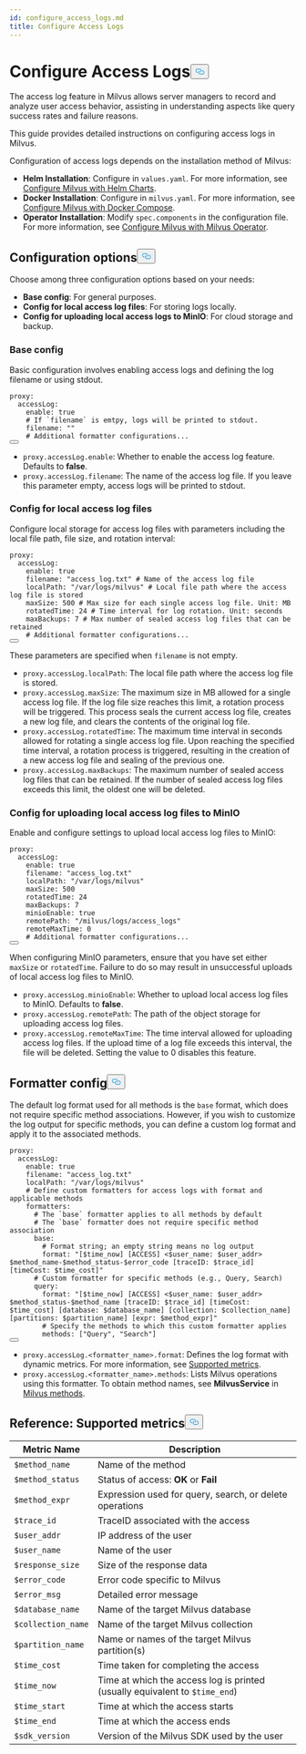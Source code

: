 ```yaml
---
id: configure_access_logs.md
title: Configure Access Logs
---
```

<h1 id="Configure-Access-Logs" class="common-anchor-header">Configure Access Logs<button data-href="#Configure-Access-Logs" class="anchor-icon" translate="no">
      <svg translate="no"
        aria-hidden="true"
        focusable="false"
        height="20"
        version="1.1"
        viewBox="0 0 16 16"
        width="16"
      >
        <path
          fill="#0092E4"
          fill-rule="evenodd"
          d="M4 9h1v1H4c-1.5 0-3-1.69-3-3.5S2.55 3 4 3h4c1.45 0 3 1.69 3 3.5 0 1.41-.91 2.72-2 3.25V8.59c.58-.45 1-1.27 1-2.09C10 5.22 8.98 4 8 4H4c-.98 0-2 1.22-2 2.5S3 9 4 9zm9-3h-1v1h1c1 0 2 1.22 2 2.5S13.98 12 13 12H9c-.98 0-2-1.22-2-2.5 0-.83.42-1.64 1-2.09V6.25c-1.09.53-2 1.84-2 3.25C6 11.31 7.55 13 9 13h4c1.45 0 3-1.69 3-3.5S14.5 6 13 6z"
        ></path>
      </svg>
    </button></h1><p>The access log feature in Milvus allows server managers to record and analyze user access behavior, assisting in understanding aspects like query success rates and failure reasons.</p>
<p>This guide provides detailed instructions on configuring access logs in Milvus.</p>
<p>Configuration of access logs depends on the installation method of Milvus:</p>
<ul>
<li><strong>Helm Installation</strong>: Configure in <code translate="no">values.yaml</code>. For more information, see <a href="/docs/fr/configure-helm.md">Configure Milvus with Helm Charts</a>.</li>
<li><strong>Docker Installation</strong>: Configure in <code translate="no">milvus.yaml</code>. For more information, see <a href="/docs/fr/configure-docker.md">Configure Milvus with Docker Compose</a>.</li>
<li><strong>Operator Installation</strong>: Modify <code translate="no">spec.components</code> in the configuration file. For more information, see <a href="/docs/fr/configure_operator.md">Configure Milvus with Milvus Operator</a>.</li>
</ul>
<h2 id="Configuration-options" class="common-anchor-header">Configuration options<button data-href="#Configuration-options" class="anchor-icon" translate="no">
      <svg translate="no"
        aria-hidden="true"
        focusable="false"
        height="20"
        version="1.1"
        viewBox="0 0 16 16"
        width="16"
      >
        <path
          fill="#0092E4"
          fill-rule="evenodd"
          d="M4 9h1v1H4c-1.5 0-3-1.69-3-3.5S2.55 3 4 3h4c1.45 0 3 1.69 3 3.5 0 1.41-.91 2.72-2 3.25V8.59c.58-.45 1-1.27 1-2.09C10 5.22 8.98 4 8 4H4c-.98 0-2 1.22-2 2.5S3 9 4 9zm9-3h-1v1h1c1 0 2 1.22 2 2.5S13.98 12 13 12H9c-.98 0-2-1.22-2-2.5 0-.83.42-1.64 1-2.09V6.25c-1.09.53-2 1.84-2 3.25C6 11.31 7.55 13 9 13h4c1.45 0 3-1.69 3-3.5S14.5 6 13 6z"
        ></path>
      </svg>
    </button></h2><p>Choose among three configuration options based on your needs:</p>
<ul>
<li><strong>Base config</strong>: For general purposes.</li>
<li><strong>Config for local access log files</strong>: For storing logs locally.</li>
<li><strong>Config for uploading local access logs to MinIO</strong>: For cloud storage and backup.</li>
</ul>
<h3 id="Base-config" class="common-anchor-header">Base config</h3><p>Basic configuration involves enabling access logs and defining the log filename or using stdout.</p>
<pre><code translate="no" class="language-yaml">proxy:
  accessLog:
    <span class="hljs-built_in">enable</span>: <span class="hljs-literal">true</span>
    <span class="hljs-comment"># If `filename` is emtpy, logs will be printed to stdout.</span>
    filename: <span class="hljs-string">&quot;&quot;</span>
    <span class="hljs-comment"># Additional formatter configurations...</span>
<button class="copy-code-btn"></button></code></pre>
<ul>
<li><code translate="no">proxy.accessLog.enable</code>: Whether to enable the access log feature. Defaults to <strong>false</strong>.</li>
<li><code translate="no">proxy.accessLog.filename</code>: The name of the access log file. If you leave this parameter empty, access logs will be printed to stdout.</li>
</ul>
<h3 id="Config-for-local-access-log-files" class="common-anchor-header">Config for local access log files</h3><p>Configure local storage for access log files with parameters including the local file path, file size, and rotation interval:</p>
<pre><code translate="no" class="language-yaml">proxy:
  accessLog:
    enable: true
    filename: <span class="hljs-string">&quot;access_log.txt&quot;</span> <span class="hljs-comment"># Name of the access log file</span>
    localPath: <span class="hljs-string">&quot;/var/logs/milvus&quot;</span> <span class="hljs-comment"># Local file path where the access log file is stored</span>
    maxSize: <span class="hljs-number">500</span> <span class="hljs-comment"># Max size for each single access log file. Unit: MB</span>
    rotatedTime: <span class="hljs-number">24</span> <span class="hljs-comment"># Time interval for log rotation. Unit: seconds</span>
    maxBackups: <span class="hljs-number">7</span> <span class="hljs-comment"># Max number of sealed access log files that can be retained</span>
    <span class="hljs-comment"># Additional formatter configurations...</span>
<button class="copy-code-btn"></button></code></pre>
<p>These parameters are specified when <code translate="no">filename</code> is not empty.</p>
<ul>
<li><code translate="no">proxy.accessLog.localPath</code>: The local file path where the access log file is stored.</li>
<li><code translate="no">proxy.accessLog.maxSize</code>: The maximum size in MB allowed for a single access log file. If the log file size reaches this limit, a rotation process will be triggered. This process seals the current access log file, creates a new log file, and clears the contents of the original log file.</li>
<li><code translate="no">proxy.accessLog.rotatedTime</code>: The maximum time interval in seconds allowed for rotating a single access log file. Upon reaching the specified time interval, a rotation process is triggered, resulting in the creation of a new access log file and sealing of the previous one.</li>
<li><code translate="no">proxy.accessLog.maxBackups</code>: The maximum number of sealed access log files that can be retained. If the number of sealed access log files exceeds this limit, the oldest one will be deleted.</li>
</ul>
<h3 id="Config-for-uploading-local-access-log-files-to-MinIO" class="common-anchor-header">Config for uploading local access log files to MinIO</h3><p>Enable and configure settings to upload local access log files to MinIO:</p>
<pre><code translate="no" class="language-yaml">proxy:
  accessLog:
    <span class="hljs-built_in">enable</span>: <span class="hljs-literal">true</span>
    filename: <span class="hljs-string">&quot;access_log.txt&quot;</span>
    localPath: <span class="hljs-string">&quot;/var/logs/milvus&quot;</span>
    maxSize: 500
    rotatedTime: 24 
    maxBackups: 7
    minioEnable: <span class="hljs-literal">true</span>
    remotePath: <span class="hljs-string">&quot;/milvus/logs/access_logs&quot;</span>
    remoteMaxTime: 0
    <span class="hljs-comment"># Additional formatter configurations...</span>
<button class="copy-code-btn"></button></code></pre>
<p>When configuring MinIO parameters, ensure that you have set either <code translate="no">maxSize</code> or <code translate="no">rotatedTime</code>. Failure to do so may result in unsuccessful uploads of local access log files to MinIO.</p>
<ul>
<li><code translate="no">proxy.accessLog.minioEnable</code>: Whether to upload local access log files to MinIO. Defaults to <strong>false</strong>.</li>
<li><code translate="no">proxy.accessLog.remotePath</code>: The path of the object storage for uploading access log files.</li>
<li><code translate="no">proxy.accessLog.remoteMaxTime</code>: The time interval allowed for uploading access log files. If the upload time of a log file exceeds this interval, the file will be deleted. Setting the value to 0 disables this feature.</li>
</ul>
<h2 id="Formatter-config" class="common-anchor-header">Formatter config<button data-href="#Formatter-config" class="anchor-icon" translate="no">
      <svg translate="no"
        aria-hidden="true"
        focusable="false"
        height="20"
        version="1.1"
        viewBox="0 0 16 16"
        width="16"
      >
        <path
          fill="#0092E4"
          fill-rule="evenodd"
          d="M4 9h1v1H4c-1.5 0-3-1.69-3-3.5S2.55 3 4 3h4c1.45 0 3 1.69 3 3.5 0 1.41-.91 2.72-2 3.25V8.59c.58-.45 1-1.27 1-2.09C10 5.22 8.98 4 8 4H4c-.98 0-2 1.22-2 2.5S3 9 4 9zm9-3h-1v1h1c1 0 2 1.22 2 2.5S13.98 12 13 12H9c-.98 0-2-1.22-2-2.5 0-.83.42-1.64 1-2.09V6.25c-1.09.53-2 1.84-2 3.25C6 11.31 7.55 13 9 13h4c1.45 0 3-1.69 3-3.5S14.5 6 13 6z"
        ></path>
      </svg>
    </button></h2><p>The default log format used for all methods is the <code translate="no">base</code> format, which does not require specific method associations. However, if you wish to customize the log output for specific methods, you can define a custom log format and apply it to the associated methods.</p>
<pre><code translate="no" class="language-yaml">proxy:
  accessLog:
    <span class="hljs-built_in">enable</span>: <span class="hljs-literal">true</span>
    filename: <span class="hljs-string">&quot;access_log.txt&quot;</span>
    localPath: <span class="hljs-string">&quot;/var/logs/milvus&quot;</span>
    <span class="hljs-comment"># Define custom formatters for access logs with format and applicable methods</span>
    formatters:
      <span class="hljs-comment"># The `base` formatter applies to all methods by default</span>
      <span class="hljs-comment"># The `base` formatter does not require specific method association</span>
      base: 
        <span class="hljs-comment"># Format string; an empty string means no log output</span>
        format: <span class="hljs-string">&quot;[<span class="hljs-variable">$time_now</span>] [ACCESS] &lt;<span class="hljs-variable">$user_name</span>: <span class="hljs-variable">$user_addr</span>&gt; <span class="hljs-variable">$method_name</span>-<span class="hljs-variable">$method_status</span>-<span class="hljs-variable">$error_code</span> [traceID: <span class="hljs-variable">$trace_id</span>] [timeCost: <span class="hljs-variable">$time_cost</span>]&quot;</span>
      <span class="hljs-comment"># Custom formatter for specific methods (e.g., Query, Search)</span>
      query: 
        format: <span class="hljs-string">&quot;[<span class="hljs-variable">$time_now</span>] [ACCESS] &lt;<span class="hljs-variable">$user_name</span>: <span class="hljs-variable">$user_addr</span>&gt; <span class="hljs-variable">$method_status</span>-<span class="hljs-variable">$method_name</span> [traceID: <span class="hljs-variable">$trace_id</span>] [timeCost: <span class="hljs-variable">$time_cost</span>] [database: <span class="hljs-variable">$database_name</span>] [collection: <span class="hljs-variable">$collection_name</span>] [partitions: <span class="hljs-variable">$partition_name</span>] [expr: <span class="hljs-variable">$method_expr</span>]&quot;</span>
        <span class="hljs-comment"># Specify the methods to which this custom formatter applies</span>
        methods: [<span class="hljs-string">&quot;Query&quot;</span>, <span class="hljs-string">&quot;Search&quot;</span>]
<button class="copy-code-btn"></button></code></pre>
<ul>
<li><code translate="no">proxy.accessLog.&lt;formatter_name&gt;.format</code>: Defines the log format with dynamic metrics. For more information, see <a href="#reference-supported-metrics">Supported metrics</a>.</li>
<li><code translate="no">proxy.accessLog.&lt;formatter_name&gt;.methods</code>: Lists Milvus operations using this formatter. To obtain method names, see <strong>MilvusService</strong> in <a href="https://github.com/milvus-io/milvus-proto/blob/master/proto/milvus.proto">Milvus methods</a>.</li>
</ul>
<h2 id="Reference-Supported-metrics" class="common-anchor-header">Reference: Supported metrics<button data-href="#Reference-Supported-metrics" class="anchor-icon" translate="no">
      <svg translate="no"
        aria-hidden="true"
        focusable="false"
        height="20"
        version="1.1"
        viewBox="0 0 16 16"
        width="16"
      >
        <path
          fill="#0092E4"
          fill-rule="evenodd"
          d="M4 9h1v1H4c-1.5 0-3-1.69-3-3.5S2.55 3 4 3h4c1.45 0 3 1.69 3 3.5 0 1.41-.91 2.72-2 3.25V8.59c.58-.45 1-1.27 1-2.09C10 5.22 8.98 4 8 4H4c-.98 0-2 1.22-2 2.5S3 9 4 9zm9-3h-1v1h1c1 0 2 1.22 2 2.5S13.98 12 13 12H9c-.98 0-2-1.22-2-2.5 0-.83.42-1.64 1-2.09V6.25c-1.09.53-2 1.84-2 3.25C6 11.31 7.55 13 9 13h4c1.45 0 3-1.69 3-3.5S14.5 6 13 6z"
        ></path>
      </svg>
    </button></h2><table>
<thead>
<tr><th>Metric Name</th><th>Description</th></tr>
</thead>
<tbody>
<tr><td><code translate="no">$method_name</code></td><td>Name of the method</td></tr>
<tr><td><code translate="no">$method_status</code></td><td>Status of access: <strong>OK</strong> or <strong>Fail</strong></td></tr>
<tr><td><code translate="no">$method_expr</code></td><td>Expression used for query, search, or delete operations</td></tr>
<tr><td><code translate="no">$trace_id</code></td><td>TraceID associated with the access</td></tr>
<tr><td><code translate="no">$user_addr</code></td><td>IP address of the user</td></tr>
<tr><td><code translate="no">$user_name</code></td><td>Name of the user</td></tr>
<tr><td><code translate="no">$response_size</code></td><td>Size of the response data</td></tr>
<tr><td><code translate="no">$error_code</code></td><td>Error code specific to Milvus</td></tr>
<tr><td><code translate="no">$error_msg</code></td><td>Detailed error message</td></tr>
<tr><td><code translate="no">$database_name</code></td><td>Name of the target Milvus database</td></tr>
<tr><td><code translate="no">$collection_name</code></td><td>Name of the target Milvus collection</td></tr>
<tr><td><code translate="no">$partition_name</code></td><td>Name or names of the target Milvus partition(s)</td></tr>
<tr><td><code translate="no">$time_cost</code></td><td>Time taken for completing the access</td></tr>
<tr><td><code translate="no">$time_now</code></td><td>Time at which the access log is printed (usually equivalent to <code translate="no">$time_end</code>)</td></tr>
<tr><td><code translate="no">$time_start</code></td><td>Time at which the access starts</td></tr>
<tr><td><code translate="no">$time_end</code></td><td>Time at which the access ends</td></tr>
<tr><td><code translate="no">$sdk_version</code></td><td>Version of the Milvus SDK used by the user</td></tr>
</tbody>
</table>
